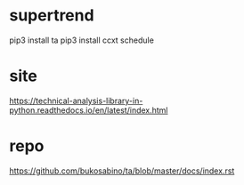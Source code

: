 # supertrend

pip3 install ta
pip3 install ccxt schedule

# site

https://technical-analysis-library-in-python.readthedocs.io/en/latest/index.html

# repo

https://github.com/bukosabino/ta/blob/master/docs/index.rst
